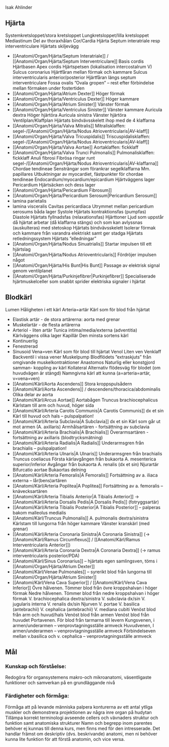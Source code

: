 Isak Ahlinder
## Hjärta

Systemkretsloppet/stora kretsloppet
Lungkretsloppet/lilla kretsloppet
Mediastinum Del av thoraxhålan
Cor/Cardia Hjärta
Septum interatriale resp interventriculare Hjärtats skiljevägg
- [[Anatomi/Organ/Hjärta/Septum Interatriale]] / [[Anatomi/Organ/Hjärta/Septum Interventriculare]]
Basis cordis Hjärtbasen
Apex cordis Hjärtspetsen (lokalisation intercostalrum V)
Sulcus coronarius Hjärtfåran mellan förmak och kammare
Sulcus interventricularis anterior/posterior Hjärtfåran längs septum interventriculare
Fossa ovalis ”Ovala gropen” – rest efter förbindelse mellan förmaken under fostertiden
- [[Anatomi/Organ/Hjärta/Atrium Dexter]] Höger förmak
- [[Anatomi/Organ/Hjärta/Ventriculus Dexter]] Höger kammare
- [[Anatomi/Organ/Hjärta/Atrium Sinister]] Vänster förmak
- [[Anatomi/Organ/Hjärta/Ventriculus Sinister]] Vänster kammare
Auricula dextra Höger hjärtöra
Auricula sinistra Vänster hjärtöra
Ventilplan/Klaffplan Hjärtats bindvävsskelett ihop med de 4 klaffarna
- [[Anatomi/Organ/Hjärta/Valva Mitralis]] Mitralisklaffen: segel-/[[Anatomi/Organ/Hjärta/Nodus Atrioventricularis|AV-klaff]]
- [[Anatomi/Organ/Hjärta/Valva Tricuspidalis]] Triscuspidalisklaffen: segel-/[[Anatomi/Organ/Hjärta/Nodus Atrioventricularis|AV-klaff]]
- [[Anatomi/Organ/Hjärta/Valva Aortae]] Aortaklaffen: fickklaff
- [[Anatomi/Organ/Hjärta/Valva Trunci Pulmonalis]] Pulmonalisklaffen: fickklaff
Anuli fibrosi Fibrösa ringar runt segel-/[[Anatomi/Organ/Hjärta/Nodus Atrioventricularis|AV-klaffarna]]
Chordae tendineae Sensträngar som förankrar segelklaffarna
Mm. papillares Utbuktningar av myocardiet, fästpunkter för chordae tendineae
Endocardium/myocardium/epicardium Hjärtväggens lager
Pericardium Hjärtsäcken och dess lager
- [[Anatomi/Organ/Hjärta/Pericardium Fibrosum]]
- [[Anatomi/Organ/Hjärta/Pericardium Serosum|Pericardium Serosum]]
- lamina parietalis
- lamina visceralis
Cavitas pericardiaca Utrymmet mellan pericardium serosums båda lager
Systole Hjärtats kontraktionsfas (pumpfas)
Diastole Hjärtats fyllnadsfas (relaxationsfas)
Hjärttoner Ljud som uppstår då hjärtat arbetar (då klaffarna stängs) och som kan avlyssnas (auskulteras) med stetoskop
Hjärtats bindvävsskelett Isolerar förmak och kammare från varandra elektriskt samt ger stadga
Hjärtats retledningssystem Hjärtats ”elledningar”
- [[Anatomi/Organ/Hjärta/Nodus Sinuatrialis]] Startar impulsen till ett hjärtslag
- [[Anatomi/Organ/Hjärta/Nodus Atrioventricularis]] Fördröjer impulsen något
- [[Anatomi/Organ/Hjärta/His Bunt|His Bunt]] Passage av elektrisk signal genom ventilplanet
- [[Anatomi/Organ/Hjärta/Purkinjefibrer|Purkinjefibrer]] Specialiserade hjärtmuskelceller som snabbt sprider elektriska signaler i hjärtat
## Blodkärl

Lumen Håligheten i ett kärl
Arteria=artär Kärl som för blod från hjärtat
- Elastisk artär - de stora artärerna: aorta med grenar
- Muskelartär - de flesta artärerna
- Arteriol - liten artär
Tunica intima/media/externa (adventitia) Kärlväggens olika lager
Kapillär Den minsta sortens kärl
- Kontinuerlig
- Fenestrerad
- Sinusoid
Vena=ven Kärl som för blod till hjärtat
Venol Liten ven
Venklaff Backventil i vissa vener
Muskelpump Blodflödets ”extraskjuts” från omgivande muskelkontraktioner
Anastomos Naturlig eller konstgjord samman- koppling av kärl
Kollateral Alternativ flödesväg för blodet (om huvudvägen är stängd)
Namngivna kärl att kunna (a=arteria=artär, v=vena=ven)
- [[Anatomi/Kärl/Aorta Ascendens]] Stora kroppspulsådern
- [[Anatomi/Kärl/Aorta Ascendens]] / descendens/thoracica/abdominalis Olika delar av aorta
- [[Anatomi/Kärl/Arcus Aortae]] Aortabågen
Truncus brachiocephalicus Kärlstam till arm och huvud, höger sida
- [[Anatomi/Kärl/Arteria Carotis Communis|A Carotis Communis]] dx et sin Kärl till huvud och hals – pulspalpation!
- [[Anatomi/Kärl/Arteria Subclavia|A Subclavia]] dx et sin Kärl som går ut mot armen
(A. axillaris) Armhålsartären - fortsättning av subclavia
- [[Anatomi/Kärl/Arteria Brachialis|A Brachialis]] Överarmsartären - fortsättning av axillaris (blodtrycksmätning)
- [[Anatomi/Kärl/Arteria Radialis|A Radialis]] Underarmsgren från brachialis – pulspalpation!
- [[Anatomi/Kärl/Arteria Ulnaris|A Ulnaris]] Underarmsgren från brachialis
Truncus coeliacus Första kärlavgången från bukaorta
A. mesenterica superior/inferior Avgångar från bukaorta
A. renalis (dx et sin) Njurartär
Bifurcatio aortae Bukaortas delning
- [[Anatomi/Kärl/Arteria Femoralis|A Femoralis]] Fortsättning av a. iliaca externa – lår(bens)artären
- [[Anatomi/Kärl/Arteria Poplitea|A Poplitea]] Fortsättning av a. femoralis – knävecksartären
- [[Anatomi/Kärl/Arteria Tibialis Anterior|A Tibialis Anterior]] → [[Anatomi/Kärl/Arteria Dorsalis Pedis|A Dorsalis Pedis]] (fotryggsartär)
- [[Anatomi/Kärl/Arteria Tibialis Posterior|A Tibialis Posterior]] – palperas bakom malleolus medialis
- [[Anatomi/Kärl/Truncus Pulmonalis]] A. pulmonalis dextra/sinistra Kärlstam till lungorna från höger kammare
Vänster kranskärl (med grenar)
- [[Anatomi/Kärl/Arteria Coronaria Sinistra|A Coronaria Sinistra]] (→ [[Anatomi/Kärl/Ramus Circumflexus]] / [[Anatomi/Kärl/Ramus Interventricularis Anterior]])
- [[Anatomi/Kärl/Arteria Coronaria Dextra|A Coronaria Dextra]] (→ ramus interventricularis posterior/PDA)
- [[Anatomi/Kärl/Sinus Coronarius]] – hjärtats egen samlingsven, töms i [[Anatomi/Organ/Hjärta/Atrium Dexter]]
- [[Anatomi/Kärl/Venae Pulmonales]] – syrerikt blod från lungorna till [[Anatomi/Organ/Hjärta/Atrium Sinister]]
- [[Anatomi/Kärl/Vena Cava Superior]] / [[Anatomi/Kärl/Vena Cava Inferior]]
Övre hålvenen. Tömmer blod från övre kroppshalvan i höger förmak
Nedre hålvenen. Tömmer blod från nedre kroppshalvan i höger förmak
V. brachiocephalica dextra/sinistra V. subclavia dx/sin V. jugularis interna V. renalis dx/sin Njurven
V. portae V. basilica (antebrachii) V. cephalica (antebrachii) V. mediana cubiti Venöst blod från arm och huvud/hals
Venöst blod från armen
Venöst blod från huvudet
Portavenen. För blod från tarmarna till levern
Kungsvenen, i armen/underarmen – venprovtagningsställe armveck
Huvudvenen, I armen/underarmen – venprovtagningsställe armveck
Förbindelseven mellan v.basilica och v. cephalica – venprovtagningsställe armveck

## Mål

### Kunskap och förståelse:
Redogöra för organsystemens makro-och mikroanatomi, väsentligaste funktioner och samverkan på en grundläggande nivå

### Färdigheter och förmåga:
Förmåga att på levande människa palpera konturerna av ett antal ytliga muskler och demonstrera projektionen av några inre organ på hudytan
Tillämpa korrekt terminologi avseende cellers och vävnaders struktur och funktion samt anatomiska strukturer
Namn och begrepp inom parentes behöver ej kunnas till denna kurs, men finns med för den intresserade. Det handlar främst om deskriptiv (dvs. beskrivande) anatomi, men ni behöver kunna lite funktion för att förstå anatomin, och vice versa.

